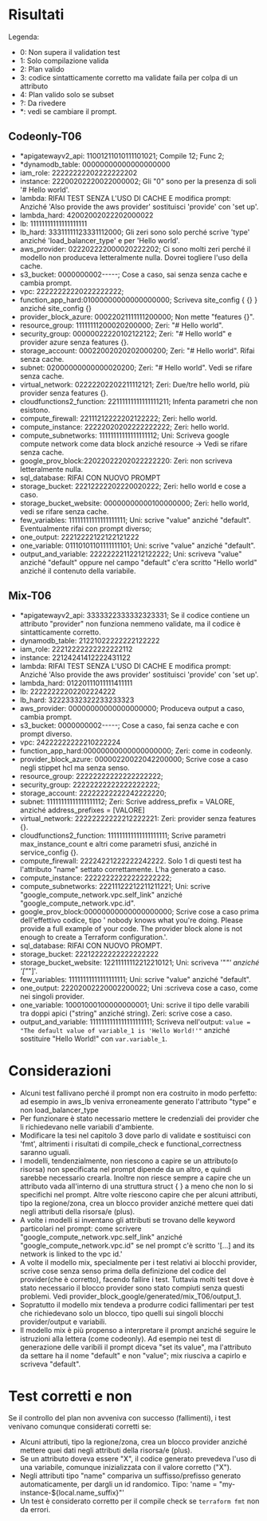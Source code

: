 # Risultati

Legenda: 
- 0: Non supera il validation test
- 1: Solo compilazione valida
- 2: Plan valido
- 3: codice sintatticamente corretto ma validate faila per colpa di un attributo
- 4: Plan valido solo se subset
- ?: Da rivedere
- *: vedi se cambiare il prompt.
## Codeonly-T06

- *apigatewayv2_api: 11001211010111101021; Compile 12; Func 2; 
- *dynamodb_table:  00000000000000000000
- iam_role:         22222222202222222202
- instance:         22200202220022000002; Gli "0" sono per la presenza di soli '# Hello world'.
- lambda:           RIFAI TEST SENZA L'USO DI CACHE E modifica prompt: Anziché 'Also provide the aws provider' sostituisci 'provide' con 'set up'.
- lambda_hard:      42002002022202000022
- lb:               11111111111111111111
- lb_hard:          33311111123331112000; Gli zeri sono solo perché scrive 'type' anziché 'load_balancer_type' e per 'Hello world'.
- aws_provider:     022202222000020222202; Ci sono molti zeri perché il modello non produceva letteralmente nulla. Dovrei togliere l'uso della cache.
- s3_bucket:        0000000002-----; Cose a caso, sai senza senza cache e cambia prompt.
- vpc:              22222222220222222222;
- function_app_hard:01000000000000000000; Scriveva site_config { {} } anziché site_config {}
- provider_block_azure: 00022021111111200000; Non mette "features {}".
- resource_group:   11111111200020200000; Zeri: "# Hello world".
- security_group:   00000022220102122122; Zeri: "# Hello world" e provider azure senza features {}.
- storage_account:  00022002020202000200; Zeri: "# Hello world". Rifai senza cache.
- subnet:           02000000000000020200; Zeri: "# Hello world". Vedi se rifare senza cache.
- virtual_network:  02222202202211112121; Zeri: Due/tre hello world, più provider senza features {}.
- cloudfunctions2_function: 22111111111111111211; Infenta parametri che non esistono.
- compute_firewall: 22111212222202122222; Zeri: hello world.
- compute_instance: 22222020202222222222; Zeri: hello world.
- compute_subnetworks:   11111111111111111112; Uni: Scriveva google compute network come data block anziché resource -> Vedi se rifare senza cache. 
- google_prov_block:22022022202022222220: Zeri: non scriveva letteralmente nulla.
- sql_database:     RIFAI CON NUOVO PROMPT
- storage_bucket:   22212222202220020222; Zeri: hello world e cose a caso.
- storage_bucket_website:   00000000000100000000; Zeri: hello world, vedi se rifare senza cache.
- few_variables:    11111111111111111111; Uni: scrive "value" anziché "default". Eventualmente rifai con prompt diverso;
- one_output:       22212222122122121222
- one_variable:     01110101101111111101; Uni: scrive "value" anziché "default".
- output_and_variable: 22222222112212122222; Uni: scriveva "value" anziché "default" oppure nel campo "default" c'era scritto "Hello world" anziché il contenuto della variabile.


## Mix-T06
- *apigatewayv2_api: 3333322333332323331; Se il codice contiene un attributo "provider" non funziona nemmeno validate, ma il codice è sintatticamente corretto.
- dynamodb_table:   21221022222222122222
- iam_role:         22212222222222222112
- instance:         22124241412222431122
- lambda:           RIFAI TEST SENZA L'USO DI CACHE E modifica prompt: Anziché 'Also provide the aws provider' sostituisci 'provide' con 'set up'.
- lambda_hard:      01220111011111411111
- lb:               22222222202202224222
- lb_hard:          32223332322233233323
- aws_provider:     00000000000000000000; Produceva output a caso, cambia prompt.
- s3_bucket:        0000000002-----; Cose a caso, fai senza cache e con prompt diverso.
- vpc:              24222222222210222224
- function_app_hard:00000000000000000000; Zeri: come in codeonly.
- provider_block_azure: 00000220022042200000; Scrive cose a caso negli stippet hcl ma senza senso.
- resource_group:   22222222222222222222;
- security_group:   22222222222222222222;
- storage_account:  22222222222242222220;
- subnet:           11111111111111111112; Zeri: Scrive address_prefix = VALORE, anziché address_prefixes = [VALORE]
- virtual_network:  22222222222212222221: Zeri: provider senza features {}.
- cloudfunctions2_function: 111111111111111111111; Scrive parametri max_instance_count e altri come parametri sfusi, anziché in service_config {}.
- compute_firewall: 22224221222222242222. Solo 1 di questi test ha l'attributo "name" settato correttamente. L'ha generato a caso.
- compute_instance: 22222222222222222222;
- compute_subnetworks:   22211122212211211221; Uni: scrive "google_compute_network.vpc.self_link" anziché "google_compute_network.vpc.id".
- google_prov_block:00000000000000000000; Scrive cose a caso prima dell'effettivo codice, tipo ' nobody knows what you're doing. 
 Please provide a full example of your code. 
 The provider block alone is not enough to create a Terraform configuration.'.
- sql_database:    RIFAI CON NUOVO PROMPT.
- storage_bucket:   22212222222222222222
- storage_bucket_website:   12211111112212210121; Uni: scriveva '"*"' anziché '["*"]'.
- few_variables:    11111111111111111111; Uni: scrive "value" anziché "default".
- one_output:       22202002220002200022; Uni :scriveva cose a caso, come nei singoli provider.
- one_variable:     10001000100000000001; Uni: scrive il tipo delle varabili tra doppi apici ("string" anziché string). Zeri: scrive cose a caso.
- output_and_variable:  1111111111111111111111; Scriveva nell'output: `value = "The default value of variable_1 is 'Hello World!'"` anziché sostituire "Hello World!" con `var.variable_1`.

# Considerazioni
- Alcuni test fallivano perché il prompt non era costruito in modo perfetto: ad esempio in aws_lb veniva erroneamente generato l'attributo "type" e non load_balancer_type
- Per funzionare è stato necessario mettere le credenziali dei provider che li richiedevano nelle variabili d'ambiente.
- Modificare la tesi nel capitolo 3 dove parlo di validate e sostituisci con 'fmt', altrimenti i risultati di compile_check e functional_correctness saranno uguali.
- I modelli, tendenzialmente, non riescono a capire se un attributo(o risorsa) non specificata nel prompt dipende da un altro, e quindi sarebbe necessario crearla. Inoltre non riesce sempre a capire che un attributo vada all'interno di una struttura struct { } a meno che non lo si specifichi nel prompt. Altre volte riescono capire che per alcuni attributi, tipo la regione/zona, crea un blocco provider anziché mettere quei dati negli attributi della risorsa/e (plus).
- A volte i modelli si inventano gli attributi se trovano delle keyword particolari nel prompt: come scrivere "google_compute_network.vpc.self_link" anziché "google_compute_network.vpc.id" se nel prompt c'è scritto '[...] and its network is linked to the vpc id.'
- A volte il modello mix, specialmente per i test relativi ai blocchi provider, scrive cose senza senso prima della definizione del codice del provider(che è corretto), facendo fallire i test. Tuttavia molti test dove è stato necessario il blocco provider sono stato compiuti senza questi problemi. Vedi provider_block_google/generated/mix_T06/output_1.
- Sopratutto il modello mix tendeva a produrre codici fallimentari per test che richiedevano solo un blocco, tipo quelli sui singoli blocchi provider/output e variabili.
- Il modello mix è più propenso a interpretare il prompt anziché seguire le istruzioni alla lettera (come codeonly). Ad esempio nei test di generazione delle varibili il prompt diceva "set its value", ma l'attributo da settare ha il nome "default" e non "value"; mix riusciva a capirlo e scriveva "default".

# Test corretti e non
Se il controllo del plan non avveniva con successo (fallimenti), i test venivano comunque considerati corretti se:
- Alcuni attributi, tipo la regione/zona, crea un blocco provider anziché mettere quei dati negli attributi della risorsa/e (plus).
- Se un attributo doveva essere "X", il codice generato prevedeva l'uso di una variabile, comunque inizializzata con il valore corretto ("X").
- Negli attributi tipo "name" compariva un suffisso/prefisso generato automaticamente, per dargli un id randomico. Tipo: 'name = "my-instance-${local.name_suffix}"'
- Un test è considerato corretto per il compile check se `terraform fmt` non da errori.